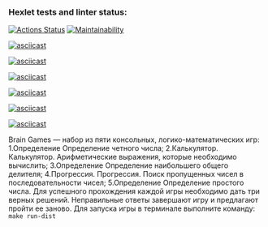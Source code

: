 
### Hexlet tests and linter status:
[![Actions Status](https://github.com/ssidorovan/java-project-61/workflows/hexlet-check/badge.svg)](https://github.com/ssidorovan/java-project-61/actions)
[![Maintainability](https://api.codeclimate.com/v1/badges/74b9c77994449ec288ea/maintainability)](https://codeclimate.com/github/ssidorovan/java-project-61/maintainability)

[![asciicast](https://asciinema.org/a/cCQ6JDCSEf1nVewc9Sjs0oGhJ.svg)](https://asciinema.org/a/cCQ6JDCSEf1nVewc9Sjs0oGhJ)

[![asciicast](https://asciinema.org/a/FiTPcu9aesmAZFnVPojsNeccP.svg)](https://asciinema.org/a/FiTPcu9aesmAZFnVPojsNeccP)

[![asciicast](https://asciinema.org/a/vzbQ32cLCCLqcQGgA45R4AFUS.svg)](https://asciinema.org/a/vzbQ32cLCCLqcQGgA45R4AFUS)

[![asciicast](https://asciinema.org/a/bsPImvCDkwNX6N92ZlBMRy7Os.svg)](https://asciinema.org/a/bsPImvCDkwNX6N92ZlBMRy7Os)

[![asciicast](https://asciinema.org/a/QB6SoRu3kPUmkz8TkujtxXDcJ.svg)](https://asciinema.org/a/QB6SoRu3kPUmkz8TkujtxXDcJ)

[![asciicast](https://asciinema.org/a/szWJLxrFwGCXCqpcAacYOSZfs.svg)](https://asciinema.org/a/szWJLxrFwGCXCqpcAacYOSZfs)

Brain Games — набор из пяти консольных, логико-математических игр:
1.Определение Определение четного числа;
2.Калькулятор. Калькулятор. Арифметические выражения, которые необходимо вычислить;
3.Определение Определение наибольшего общего делителя;
4.Прогрессия. Прогрессия. Поиск пропущенных чисел в последовательности чисел;
5.Определение Определение простого числа.
Для успешного прохождения каждой игры необходимо дать три верных решений. Неправильные ответы завершают игру и предлагают пройти ее заново.
Для запуска игры в терминале выполните команду: `make run-dist`

